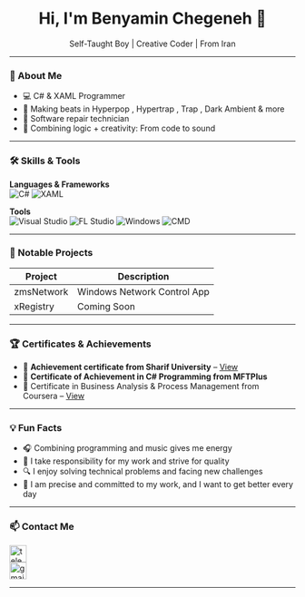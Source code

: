 <h1 align="center">Hi, I'm Benyamin Chegeneh 👋</h1>

<p align="center">
  Self-Taught Boy | Creative Coder | From Iran
</p>

---

### 🚀 About Me
- 💻 C# & XAML Programmer
- 🎼 Making beats in Hyperpop , Hypertrap , Trap , Dark Ambient & more
- 🔧 Software repair technician
- 🌟 Combining logic + creativity: From code to sound

---

### 🛠️ Skills & Tools

**Languages & Frameworks**  
![C#](https://img.shields.io/badge/-C%23-239120?style=flat&logo=c-sharp&logoColor=white)
![XAML](https://img.shields.io/badge/-XAML-0078D7?style=flat&logo=windows)

**Tools**  
![Visual Studio](https://img.shields.io/badge/-VS%20Code-007ACC?style=flat&logo=visual-studio-code)
![FL Studio](https://img.shields.io/badge/-FL%20Studio-orange?style=flat&logo=fl-studio)
![Windows](https://img.shields.io/badge/-Windows-0078D7?style=flat&logo=windows&logoColor=white)
![CMD](https://img.shields.io/badge/-CMD-000000?style=flat)

---

### 🧠 Notable Projects

| Project | Description |
|--------|-------------|
| zmsNetwork | Windows Network Control App |
| xRegistry | Coming Soon |

---

### 🏆 Certificates & Achievements

- 🥇 **Achievement certificate from Sharif University** – [View](https://pedu.sharif.edu/certificate?code=AC-03-TH-40268)
- 🥇 **Certificate of Achievement in C# Programming from MFTPlus**  
- 🥇 Certificate in Business Analysis & Process Management from Coursera – [View](https://www.coursera.org/account/accomplishments/verify/BKRHNJQG58U0)

---

### 💡 Fun Facts

- 🎧 Combining programming and music gives me energy
- 👾 I take responsibility for my work and strive for quality
- 🔍 I enjoy solving technical problems and facing new challenges
- 🧪 I am precise and committed to my work, and I want to get better every day

---

### 📫 Contact Me

  <a href="https://t.me/Benyamin_Chegeneh" target="_blank">
    <img src="https://img.shields.io/static/v1?message=Telegram&logo=telegram&label=&color=white&logoColor=2CA5E0&labelColor=&style=for-the-badge" height="30" alt="telegram logo"  />
  </a>
  <br/>
  <a href="mailto:chegeneh.benyamin@gmail.com" target="_blank">
    <img src="https://img.shields.io/static/v1?message=Gmail&logo=gmail&label=&color=white&logoColor=D14836&labelColor=&style=for-the-badge" height="30" alt="gmail logo"  />
  </a>

---
